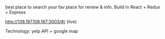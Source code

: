 best place to search your fav place for review & info. Build in React + Redux +  Express

http://138.197.108.167:3003/#/      (live)


Technology: yelp API + google map
